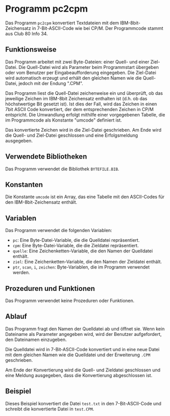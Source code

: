 # Programm pc2cpm

Das Programm `pc2cpm` konvertiert Textdateien mit dem IBM-8bit-Zeichensatz in 7-Bit-ASCII-Code wie bei CP/M. Der Programmcode stammt aus Club 80 Info 34.

## Funktionsweise ##
Das Programm arbeitet mit zwei Byte-Dateien: einer Quell- und einer Ziel-Datei. Die Quell-Datei wird als Parameter beim Programmstart übergeben oder vom Benutzer per Eingabeaufforderung eingegeben. Die Ziel-Datei wird automatisch erzeugt und erhält den gleichen Namen wie die Quell-Datei, jedoch mit der Endung ".CPM".

Das Programm liest die Quell-Datei zeichenweise ein und überprüft, ob das jeweilige Zeichen im IBM-8bit Zeichensatz enthalten ist (d.h. ob das höchstwertige Bit gesetzt ist). Ist dies der Fall, wird das Zeichen in einen 7bit ASCII Code konvertiert, der dem entsprechenden Zeichen in CP/M entspricht. Die Umwandlung erfolgt mithilfe einer vorgegebenen Tabelle, die im Programmcode als Konstante "umcode" definiert ist.

Das konvertierte Zeichen wird in die Ziel-Datei geschrieben. Am Ende wird die Quell- und Ziel-Datei geschlossen und eine Erfolgsmeldung ausgegeben.

## Verwendete Bibliotheken

Das Programm verwendet die Bibliothek `BYTEFILE.BIB`.

## Konstanten

Die Konstante `umcode` ist ein Array, das eine Tabelle mit den ASCII-Codes für den IBM-8bit-Zeichensatz enthält.

## Variablen

Das Programm verwendet die folgenden Variablen:

- `pc`: Eine Byte-Datei-Variable, die die Quelldatei repräsentiert.
- `cpm`: Eine Byte-Datei-Variable, die die Zieldatei repräsentiert.
- `quelle`: Eine Zeichenketten-Variable, die den Namen der Quelldatei enthält.
- `ziel`: Eine Zeichenketten-Variable, die den Namen der Zieldatei enthält.
- `ptr`, `scan`, `i`, `zeichen`: Byte-Variablen, die im Programm verwendet werden.

## Prozeduren und Funktionen

Das Programm verwendet keine Prozeduren oder Funktionen.

## Ablauf

Das Programm fragt den Namen der Quelldatei ab und öffnet sie. Wenn kein Dateiname als Parameter angegeben wird, wird der Benutzer aufgefordert, den Dateinamen einzugeben.

Die Quelldatei wird in 7-Bit-ASCII-Code konvertiert und in eine neue Datei mit dem gleichen Namen wie die Quelldatei und der Erweiterung `.CPM` geschrieben.

Am Ende der Konvertierung wird die Quell- und Zieldatei geschlossen und eine Meldung ausgegeben, dass die Konvertierung abgeschlossen ist.

## Beispiel

Dieses Beispiel konvertiert die Datei `test.txt` in den 7-Bit-ASCII-Code und schreibt die konvertierte Datei in `test.CPM`.
